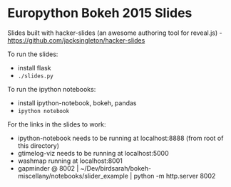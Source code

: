 # Europython Bokeh 2015 Slides

Slides built with hacker-slides (an awesome authoring tool for reveal.js) - https://github.com/jacksingleton/hacker-slides

To run the slides: 

- install flask
- `./slides.py`


To run the ipython notebooks:

- install ipython-notebook, bokeh, pandas
- `ipython notebook`


For the links in the slides to work:

- ipython-notebook needs to be running at localhost:8888 (from root of this directory)
- gtimelog-viz needs to be running at localhost:5000
- washmap running at localhost:8001
- gapminder @ 8002 | ~/Dev/birdsarah/bokeh-miscellany/notebooks/slider_example | python -m http.server 8002

